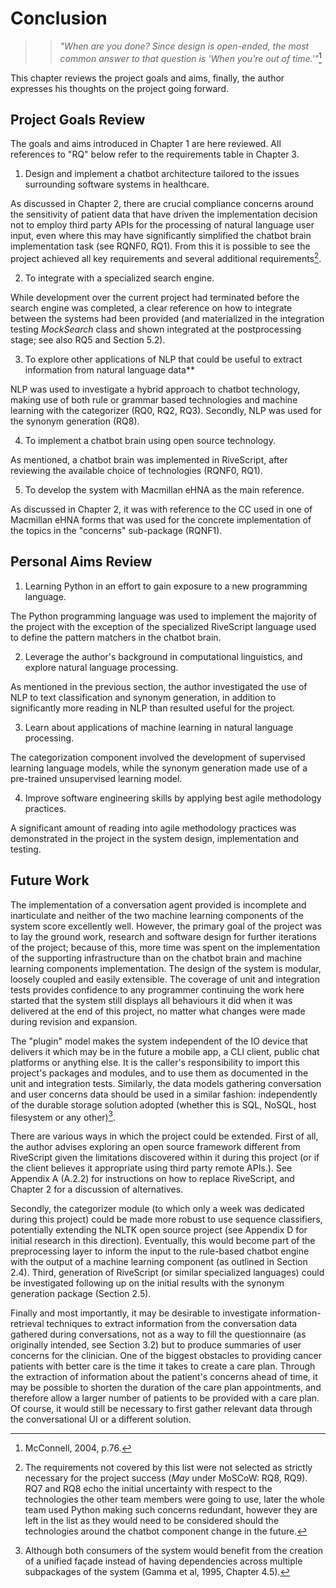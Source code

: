 # Conclusion

>> *"When are you done? Since design is open-ended, the most common answer to that
>> question is 'When you're out of time.'"*[^connell]

[^connell]: McConnell, 2004, p.76.

This chapter reviews the project goals and aims, finally, the author expresses
his thoughts on the project going forward.

## Project Goals Review

The goals and aims introduced in Chapter 1 are here reviewed.
All references to "RQ" below refer to the requirements
table in Chapter 3.

1. Design and implement a chatbot architecture tailored to the issues surrounding
software systems in healthcare.

As discussed in Chapter 2, there are crucial compliance concerns around the sensitivity
of patient data that have driven the implementation decision not to employ third
party APIs for the processing of natural language user input, even where this
may have significantly simplified the chatbot brain implementation task (see RQNF0, RQ1).
From this it is possible to see the project achieved all key requirements and
several additional requirements[^missedreqs].

2. To integrate with a specialized search engine.

While development over the current project had terminated before the search engine
was completed, a clear reference on how to integrate between the systems had
been provided (and materialized in the integration testing *MockSearch* class
and shown integrated at the postprocessing stage; see also RQ5 and Section 5.2).

3. To explore other applications of NLP that could be useful to extract information from natural language data**

NLP was used to investigate a hybrid approach to chatbot
technology, making use of both rule or grammar based technologies and machine
learning with the categorizer (RQ0, RQ2, RQ3). Secondly, NLP was used for the synonym generation (RQ8).

4. To implement a chatbot brain using open source technology.

As mentioned, a chatbot brain was implemented in RiveScript, after reviewing
the available choice of technologies (RQNF0, RQ1).

5. To develop the system with Macmillan eHNA as the main reference.

As discussed in Chapter 2, it was with reference to the CC used in one of Macmillan
eHNA forms that was used for the concrete implementation of the topics in the
"concerns" sub-package (RQNF1).

[^missedreqs]: The requirements not covered by this list were not selected as strictly necessary
for the project success (*May* under MoSCoW: RQ8, RQ9).
RQ7 and RQ8 echo the initial uncertainty with respect to the
technologies the other team members were going to use, later the whole team used
Python making such concerns redundant, however they are left in the list as they
would need to be considered should the technologies around the chatbot component
change in the future.

## Personal Aims Review

1. Learning Python in an effort to gain exposure to a new programming language.

The Python programming language was used to implement the majority of the project
with the exception of the specialized RiveScript language used to define the
pattern matchers in the chatbot brain.

2. Leverage the author's background in computational linguistics, and explore
natural language processing.

As mentioned in the previous section, the author investigated the use of NLP
to text classification and synonym generation, in addition to significantly
more reading in NLP than resulted useful for the project.

3. Learn about applications of machine learning in natural language processing.

The categorization component involved the development of supervised learning
language models, while the synonym generation made use of a pre-trained unsupervised
learning model.

4. Improve software engineering skills by applying best agile methodology practices.

A significant amount of reading into agile methodology practices was demonstrated in the
project in the system design, implementation and testing.

## Future Work

The implementation of
a conversation agent provided is incomplete and inarticulate and neither
of the two machine learning components of the system score excellently well.
However, the primary goal of the project was to lay the ground work,
research and software design for further iterations of the project;
because of this, more time was spent on the implementation of the supporting
infrastructure than on the chatbot brain and machine learning components
implementation.
The design of the system
is modular, loosely coupled and easily extensible. The coverage of unit and
integration tests provides confidence to any programmer continuing the work here
started that the system still displays all behaviours it did when it was delivered
at the end of this project, no matter what changes were made during revision and
expansion.

The "plugin" model makes the system independent of the IO device that delivers it
which may be in the future a mobile app,
a CLI client, public chat platforms or anything else. It is the caller's
responsibility to import this project's packages and modules, and to use them
as documented in the unit and integration tests. Similarly, the data models gathering conversation and
user concerns data should be used in a similar fashion: independently of the
durable storage solution adopted (whether this is SQL, NoSQL, host filesystem
or any other)[^facade].

[^facade]:  Although both consumers of the
system would benefit from the creation of a unified façade instead of having dependencies
across multiple subpackages of the system (Gamma et al, 1995, Chapter 4.5).  

There are various ways in which the project could be extended. First of all,
the author advises exploring an open source framework different from RiveScript
given the limitations discovered within it during this project (or if the client believes
it appropriate using third party remote APIs.). See Appendix A (A.2.2)
for instructions on how to replace RiveScript, and
Chapter 2 for a discussion of alternatives.

Secondly, the categorizer module (to which only a week was dedicated during this
project) could be made more robust to use sequence classifiers, potentially
extending the NLTK open source project (see Appendix D for
initial research in this direction). Eventually, this would become part of the
preprocessing layer to inform the input to the rule-based chatbot engine with the
output of a machine learning component (as outlined in Section 2.4).
Third, generation of RiveScript (or similar specialized languages) could be investigated
following up on the initial results with the synonym generation package (Section 2.5).

Finally and most importantly, it may be desirable to investigate information-retrieval techniques to
extract information from the conversation data gathered during conversations,
not as a way to fill the questionnaire (as originally intended, see Section 3.2)
but to produce summaries of user concerns for the clinician.
One of the biggest obstacles to providing cancer patients with better care is the
time it takes to create a care plan. Through the extraction
of information about the patient's concerns ahead of time, it may be possible
to shorten the duration of the care plan appointments, and therefore allow
a larger number of patients to be provided with a care plan. Of course, it would
still be necessary to first gather relevant data through the conversational UI
or a different solution.
